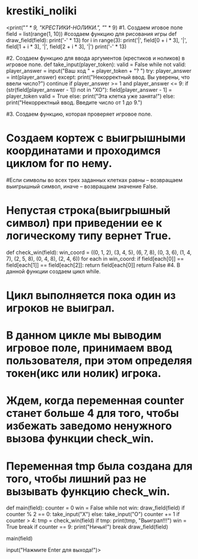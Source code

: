 # krestiki_noliki
<print("_" * 9, "КРЕСТИКИ-НОЛИКИ.", "_" * 9)
#1. Создаем иговое поле
field = list(range(1, 10))
#создаем функцию для рисования игры
def draw_field(field):
    print('-' * 13)
    for i in range(3):
        print('|', field[0 + i * 3], '|', field[1 + i * 3], '|', field[2 + i * 3], '|')
        print('-' * 13)

#2. Создаем функцию для ввода аргументов (крестиков и ноликов) в игровое поле.
def take_input(player_token):
    valid = False
    while not valid:
        player_answer = input("Ваш ход " + player_token + "? ")
        try:
            player_answer = int(player_answer)
        except:
            print("Некорректный ввод. Вы уверены, что ввели число?")
            continue
        if player_answer >= 1 and player_answer <= 9:
            if (str(field[player_answer - 1]) not in "XO"):
                field[player_answer - 1] = player_token
                valid = True
            else:
                print("Эта клетка уже занята!")
        else:
            print("Некорректный ввод. Введите число от 1 до 9.")

#3. Создаем функцию, которая проверяет игровое поле.
# Создаем кортеж с выигрышными координатами и проходимся циклом for по нему.
#Если символы во всех трех заданных клетках равны – возвращаем выигрышный символ, иначе – возвращаем значение False.
# Непустая строка(выигрышный символ) при приведении ее к логическому типу вернет True.
def check_win(field):
    win_coord = ((0, 1, 2), (3, 4, 5), (6, 7, 8), (0, 3, 6), (1, 4, 7), (2, 5, 8), (0, 4, 8), (2, 4, 6))
    for each in win_coord:
        if field[each[0]] == field[each[1]] == field[each[2]]:
            return field[each[0]]
    return False
#4. В данной функции создаем цикл while.
# Цикл выполняется пока один из игроков не выиграл.
# В данном цикле мы выводим игровое поле, принимаем ввод пользователя, при этом определяя токен(икс или нолик) игрока.
# Ждем, когда переменная counter станет больше 4 для того, чтобы избежать заведомо ненужного вызова функции check_win.
# Переменная tmp была создана для того, чтобы лишний раз не вызывать функцию check_win.
def main(field):
    counter = 0
    win = False
    while not win:
        draw_field(field)
        if counter % 2 == 0:
            take_input("X")
        else:
            take_input("O")
        counter += 1
        if counter > 4:
            tmp = check_win(field)
            if tmp:
                print(tmp, "Выиграл!!!")
                win = True
                break
        if counter == 9:
            print("Ничья!")
            break
    draw_field(field)

main(field)

input("Нажмите Enter для выхода!")>
